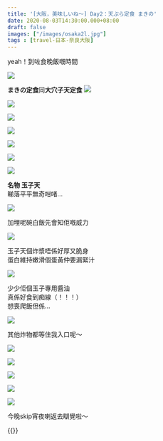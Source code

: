 ```yaml
---
title: '[大阪，美味しいね～] Day2：天ぷら定食 まきの'
date: 2020-08-03T14:30:00.000+08:00
draft: false
images: ["/images/osaka2l.jpg"]
tags : [travel-日本-奈良大阪]
---
```


yeah！到咗食晚飯嘅時間  

![](/images/osaka2l1.jpg)

 **まきの定食**同**大穴子天定食**
![](/images/osaka2l2.jpg)

![](/images/osaka2l3.jpg)

![](/images/osaka2l4.jpg)

![](/images/osaka2l5.jpg)

![](/images/osaka2l6.jpg)

![](/images/osaka2l7.jpg)

![](/images/osaka2l8.jpg)

**名物 玉子天**  
睇落平平無奇咁啫...

![](/images/osaka2l9.jpg)

加埋呢碗白飯先會知佢嘅威力

![](/images/osaka2l10.jpg)

玉子天個炸漿唔係好厚又脆身  
蛋白維持嫩滑個蛋黃仲要漏緊汁  

![](/images/osaka2l11.jpg)

少少佢個玉子專用醬油  
真係好食到痴線（！！！）  
想喪爬飯但係...  

![](/images/osaka2l12.jpg)

其他炸物都等住我入口呢～

![](/images/osaka2l13.jpg)

![](/images/osaka2l14.jpg)

![](/images/osaka2l15.jpg)

![](/images/osaka2l16.jpg)

![](/images/osaka2l17.jpg)
  
  
今晚skip宵夜喇返去瞓覺啦～  
  
{{<osaka>}}
